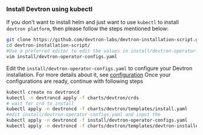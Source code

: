 ### Install Devtron using kubectl

If you don't want to install helm and just want to use `kubectl` to install `devtron platform`, then please follow the steps mentioned below:

```bash
git clone https://github.com/devtron-labs/devtron-installation-script.git
cd devtron-installation-script/
#Use a preferred editor to edit the values in install/devtron-operator-configs.yaml
vim install/devtron-operator-configs.yaml
```
Edit the `install/devtron-operator-configs.yaml` to configure your Devtron installation. For more details about it, see [configuration](#configuration)
Once your configurations are ready, continue with following steps
```bash
kubectl create ns devtroncd
kubectl -n devtroncd apply -f charts/devtron/crds
# wait for crd to install
kubectl apply -n devtroncd -f charts/devtron/templates/install.yaml
#edit install/devtron-operator-configs.yaml and input the
kubectl apply -n devtroncd -f install/devtron-operator-configs.yaml
kubectl apply -n devtroncd -f charts/devtron/templates/devtron-installer.yaml
```

